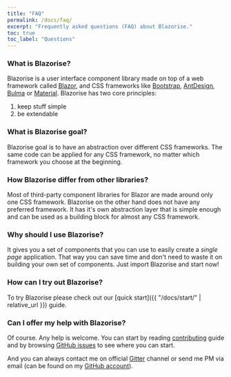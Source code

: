 ```yaml
---
title: "FAQ"
permalink: /docs/faq/
excerpt: "Frequently asked questions (FAQ) about Blazorise."
toc: true
toc_label: "Questions"
---
```


### What is Blazorise?

Blazorise is a user interface component library made on top of a web framework called [Blazor](https://dotnet.microsoft.com/apps/aspnet/web-apps/blazor), and CSS frameworks like [Bootstrap](https://getbootstrap.com/), [AntDesign](https://ant.design/), [Bulma](https://bulma.io/) or [Material](https://djibe.github.io/material/). Blazorise has two core principles:

1. keep stuff simple
2. be extendable

### What is Blazorise goal?

Blazorise goal is to have an abstraction over different CSS frameworks. The same code can be applied for any CSS framework, no matter which framework you choose at the beginning.

### How Blazorise differ from other libraries?

Most of third-party component libraries for Blazor are made around only one CSS framework. Blazorise on the other hand does not have any preferred framework. It has it's own abstraction layer that is simple enough and can be used as a building block for almost any CSS framework.

### Why should I use Blazorise?

It gives you a set of components that you can use to easily create a _single page_ application. That way you can save time and don't need to waste it on building your own set of components. Just import Blazorise and start now!

### How can I try out Blazorise?

To try Blazorise please check out our [quick start]({{ "/docs/start/" | relative_url }}) guide.

### Can I offer my help with Blazorise?

Of course. Any help is welcome. You can start by reading [contributing](https://github.com/stsrki/Blazorise/blob/master/CONTRIBUTING.md) guide and by browsing [GitHub issues](https://github.com/stsrki/Blazorise/issues) to see where you can start.

And you can always contact me on official [Gitter](https://gitter.im/stsrki/Blazorise) channel or send me PM via email (can be found on my [GitHub account](https://github.com/stsrki)).